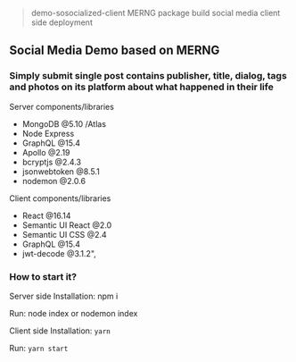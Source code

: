> demo-sosocialized-client
> MERNG package build social media client side deployment

## Social Media Demo based on MERNG
### Simply submit single post contains publisher, title, dialog, tags and photos on its platform about what happened in their life

Server components/libraries
- MongoDB @5.10 /Atlas
- Node Express
- GraphQL @15.4
- Apollo @2.19
- bcryptjs @2.4.3
- jsonwebtoken @8.5.1
- nodemon @2.0.6

Client components/libraries
- React @16.14
- Semantic UI React @2.0
- Semantic UI CSS @2.4
- GraphQL @15.4
- jwt-decode @3.1.2",

### How to start it?
Server side
Installation: npm i

Run: node index or nodemon index

Client side
Installation: `yarn`

Run: `yarn start`
